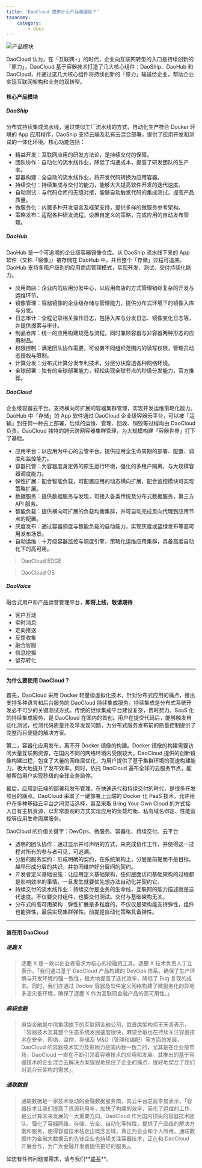 ```yaml
---
title: 'DaoCloud 提供什么产品和服务？'
taxonomy:
    category:
        - docs
---
```


<!-- reviewed by fiona -->
<!-- + 持续交付的流水线作业：持续交付是业务生命线，互联网的能力描述就是迭代速度。不仅要交付组件，也要交付测试。***交付无关基础架构。***（交付与基础架构无关？）-->
<!-- + 分布式的高可用架构：弹性扩展是多粒度的，不仅仅是架构能支持弹性，组件也能弹性，最后实现集群弹性。前提是自动化策略具备弹性。***（缺主语）-->

![产品模块](products.png?resize=800)

DaoCloud 认为，在「互联网+」的时代，企业向互联网转型的入口是持续创新的「原力」，DaoCloud 基于容器技术打造了几大核心组件：DaoShip、DaoHub 和 DaoCloud，并通过这几大核心组件将持续创新的「原力」输送给企业，帮助企业实现互联网架构和业务的双转型。

#### 核心产品模块

##### DaoShip

分布式持续集成流水线，通过类似工厂流水线的方式，自动化生产符合 Docker 环境的 App 应用程序，DaoShip 支持云端及私有云混合部署，提供了应用开发和测试的一体化环境。核心功能包括：

+ 精益开发：互联网应用的研发方法论，是持续交付的保障。
+ 团队协作：自动化的流水线作业，降低了沟通成本，提高了研发团队的生产率。
+ 容器构建：全自动的流水线作业，将开发代码转换为应用容器。
+ 持续交付：持续集成与交付的能力，能够大大提高软件开发的迭代速度。
+ 自动测试：与代码仓库的无缝对接，能够自动触发代码的集成测试，提高产品质量。
+ 微服务化：内置多种开发语言及框架支持，提供多样的微服务参考架构。
+ 策略发布：适配各种研发流程，设置自定义的策略，完成应用的自动发布管理。

##### DaoHub

DaoHub 是一个可追溯的企业级容器镜像仓库。从 DaoShip 流水线下来的 App 软件（又称「镜像」）被存储在 DaoHub 中，并且整个「存储」过程可追溯。DaoHub 支持多租户级别的应用商店管理模式，实现开发、测试、交付持续化能力。

+ 应用商店：企业内的应用分发中心，以应用商店的方式管理错综复杂的开发与运维环节。
+ 镜像管理：容器镜像的企业级存储与管理能力，提供分布式环境下的镜像入库与分发。
+ 日志审计：全程记录相关操作日志，包括入库与分发日志、镜像变化日志等，并提供搜索与审计。
+ 制品仓库：统一的应用构建规范与流程，同时兼顾容器与非容器两种形态的应用制品。
+ 权限控制：满足团队协作需要，可设置不同组织范围内的读写权限，管理员动态授权与限制。
+ 计算分发：分布式计算分发专利技术，分层分块穿透各种网络环境。
+ 全球部署：独有的全球部署能力，轻松实现全球节点的秒级分发能力，官方推荐。

##### DaoCloud

企业级容器云平台。支持横向可扩展的容器集群管理，实现开发运维策略化能力。DaoHub 中「存储」的 App 软件通过 DaoCloud 企业级容器云平台，可以被「运输」到任何一种云上部署，后续的运维、管理、回收、销毁等过程均由 DaoCloud 负责。DaoCloud 独特的跨云跨网容器集群管理，为大规模构建「容器世界」打下了基础。

+ 应用平台：以应用为中心的云管平台，提供应用全生命周期的部署、配置、调度和监控能力。
+ 容器托管：为容器度身定做的原生运行环境，强化的多租户隔离，与大规模容器调度能力。
+ 弹性扩展：配合智能负载，可配置应用的动态横向扩展，配合监控模块可实现策略扩展。
+ 数据服务：提供数据服务与发现，可接入各类传统及分布式数据服务，第三方 API 服务。
+ 智能负载：提供横向可扩展的负载均衡集群，并可自动完成反向代理到应用节点的配置。
+ 灰度发布：通过容器调度与智能负载的自动能力，实现灰度或蓝绿发布等高可用发布场景。
+ 自动运维：十万级容器监控与调度引擎，策略化运维应用集群，具备高度自动化下的高可用。

> DaoCloud EDGE 

> DaoCloud OS

##### DaoVoice

融合式用户和产品运营管理平台，**即将上线，敬请期待**

+ 客户互动
+ 实时消息
+ 定向推送
+ 反馈收集
+ 融合客服
+ 信息挖掘
+ 留存转化

---

#### 为什么要使用 DaoCloud？

首先，DaoCloud 采用 Docker 轻量级虚拟化技术，针对分布式应用的痛点，推出支持多种语言和后台服务的 DaoCloud 持续集成服务。持续集成是分布式系统开发必不可少的关键测试方式。传统的继续集成平台建设复杂，费时费力。SaaS 化的持续集成服务，是 DaoCloud 在国内的首创。用户在提交代码后，能够触发自动化测试，检测代码质量并及早发现问题，为分布式服务发布前的质量控制提供了完整而且便捷的解决方案。

第二，容器化应用发布，离不开 Docker 镜像的构建。Docker 镜像的构建需要访问大量互联网资源，在国内不同的网络环境内受限较大。DaoCloud 提供的创新镜像构建过程，包含了大量的网络层优化，为用户提供了基于集群环境的高速构建能力，极大地提升了发布效率。同时，依托 DaoCloud 遍布全球的云服务节点，能够帮助用户实现秒级的全球业务启停。

最后，应用到云端的部署和发布管理，在快速迭代和持续交付的时代，是很多开发项目的痛点。DaoCloud 采取了一键部署上云端的 Docker 化 PaaS 技术，允许用户在多种基础云平台之间灵活选择，甚至采取 Bring Your Own Cloud 的方式接入自有主机资源，以非常直观的方式实现应用的负载均衡、私有域名绑定、性能监控等应用生命周期服务。

DaoCloud 的价值关键字：DevOps、微服务、容器化、持续交付、云平台

+ 透明的团队协作：通过显示并可声明的方式，来完成协作工作，并使得这一过程对所有的参与者可见，可追溯。
+ 分层的服务契约：形成明确的契约，在系统架构上，分层是前提而不是目标。越早形成分层的共识，并协同维护好分层间的契约。
+ 开发者定义基础设施：让应用定义基础架构，任何层面访问基础架构的过程都是影响效率的事情，一旦发生就要优先想办法自动化并契约它。
+ 持续交付的流水线作业：持续交付是业务的生命线，互联网的能力描述就是迭代速度。不仅要交付组件，也要交付测试。交付与基础架构无关。
+ 分布式的高可用架构：弹性扩展是多粒度的，不仅仅是架构能支持弹性，组件也能弹性，最后实现集群弹性。前提是自动化策略具备弹性。

---

#### 谁在用 DaoCloud

##### 逐鹿 X 

>逐鹿 X 是一款以创业者需求为核心的投融资工具。逐鹿 X 技术负责人丁立表示，「我们通过基于 DaoCloud 产品构建的 DevOps 体系，确保了生产环境与开发环境的强一致性，极大地提高了迭代效率，降低了 Bug 复现的成本。同时，我们亦通过 Docker 容器及软件定义网络构建了微服务化的异地多活灾备环境，确保了逐鹿 X 作为互联网金融产品的高可用性。」

##### 麻袋金融

>麻袋金融是中信集团旗下的互联网金融公司，其首席架构师王天青表示，「容器技术及其整个生态系统发展速度很快，麻袋金融也在持续关注容器技术在安全、网络、监控、存储及 M&O（管理和编配）等方面的发展。DaoCloud 的容器技术实力及影响力是国内数一数二的，尤其是在企业级市场，DaoCloud 一直在不断引领着容器技术的应用和发展。其推出的基于容器技术的企业混合云解决方案狠狠地抓住了企业的痛点，很好地契合了我们对混合云架构的需求」。

##### 通联数据

>通联数据是一家技术驱动的金融数据服务商，其云平台总监李晨表示，「容器技术让我们提高了资源利用率，加快了构建的效率，简化了运维的工作，是云计算未来发展的一大重要方向。DaoCloud 作为国内顶尖的容器技术团队，强化了容器网络、存储、安全、自动化等特性，提供了产品级的解决方案和服务，使得容器技术栈走出概念区域，真正为企业和个人所用。通联数据作为金融大数据云的先锋企业也持续关注容器技术，正在和 DaoCloud 开展合作，为广大金融开发者提供更好的服务」。


如您有任何问题或需求，请与我们**[联系](mailto:sales@daocloud.io?subject=FROM_DOCS_SITE)**。